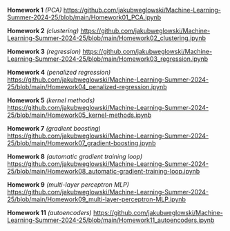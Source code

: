 **Homework 1** *(PCA)* https://github.com/jakubweglowski/Machine-Learning-Summer-2024-25/blob/main/Homework01_PCA.ipynb

**Homework 2** *(clustering)* https://github.com/jakubweglowski/Machine-Learning-Summer-2024-25/blob/main/Homework02_clustering.ipynb

**Homework 3** *(regression)* https://github.com/jakubweglowski/Machine-Learning-Summer-2024-25/blob/main/Homework03_regression.ipynb

**Homework 4** *(penalized regression)* https://github.com/jakubweglowski/Machine-Learning-Summer-2024-25/blob/main/Homework04_penalized-regression.ipynb

**Homework 5** *(kernel methods)* https://github.com/jakubweglowski/Machine-Learning-Summer-2024-25/blob/main/Homework05_kernel-methods.ipynb

**Homework 7** *(gradient boosting)* https://github.com/jakubweglowski/Machine-Learning-Summer-2024-25/blob/main/Homework07_gradient-boosting.ipynb

**Homework 8** *(automatic gradient training loop)* https://github.com/jakubweglowski/Machine-Learning-Summer-2024-25/blob/main/Homework08_automatic-gradient-training-loop.ipynb

**Homework 9** *(multi-layer perceptron MLP)* https://github.com/jakubweglowski/Machine-Learning-Summer-2024-25/blob/main/Homework09_multi-layer-perceptron-MLP.ipynb

**Homework 11** *(autoencoders)* https://github.com/jakubweglowski/Machine-Learning-Summer-2024-25/blob/main/Homework11_autoencoders.ipynb
